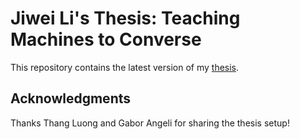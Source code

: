 # Jiwei Li's Thesis: Teaching Machines to Converse

This repository contains the latest version of my [thesis](https://github.com/jiweil/Jiwei-Thesis/blob/master/thesis.pdf).

## Acknowledgments
Thanks Thang Luong and Gabor Angeli for sharing the thesis setup!
